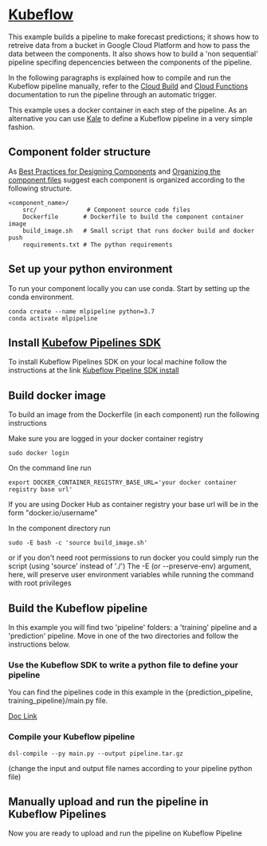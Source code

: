 # [Kubeflow](https://kubeflow.org)
This example builds a pipeline to make forecast predictions; it shows how
to retreive data from a bucket in Google Cloud Platform and how to pass the data between the components.
It also shows how to build a 'non sequential' pipeline specifing depencencies between the components of the pipeline.

In the following paragraphs is explained how to compile and run the Kubeflow pipeline manually, refer to the
[Cloud Build](/doc/google_cloud_build) and [Cloud Functions](/doc/google_cloud_functions) documentation to run the
pipeline through an automatic trigger.

This example uses a docker container in each step of the pipeline. As an alternative you can use
[Kale](https://github.com/kubeflow-kale/kale) to define a Kubeflow pipeline in a very simple fashion.

## Component folder structure
As [Best Practices for Designing Components](https://www.kubeflow.org/docs/pipelines/sdk/best-practices/)
and [Organizing the component files](https://www.kubeflow.org/docs/pipelines/sdk/component-development/#organizing-the-component-files)
suggest each component is organized according to the following structure.

```
<component_name>/ 
    src/              # Component source code files
    Dockerfile       # Dockerfile to build the component container image
    build_image.sh   # Small script that runs docker build and docker push
    requirements.txt # The python requirements
```

## Set up your python environment
To run your component locally you can use conda. Start by setting up the conda environment.

```
conda create --name mlpipeline python=3.7
conda activate mlpipeline
```

## Install [Kubefow Pipelines SDK](https://www.kubeflow.org/docs/pipelines/sdk/install-sdk/)
To install Kubeflow Pipelines SDK on your local machine follow the instructions at the link
[Kubeflow Pipeline SDK install](https://www.kubeflow.org/docs/pipelines/sdk/install-sdk/)

## Build docker image
To build an image from the Dockerfile (in each component) run the following instructions

Make sure you are logged in your docker container registry
```
sudo docker login
```

On the command line run

```
export DOCKER_CONTAINER_REGISTRY_BASE_URL='your docker container registry base url'
```

If you are using Docker Hub as container registry your base url will be in the form "docker.io/username"

In the component directory run

```
sudo -E bash -c 'source build_image.sh'
```

or if you don't need root permissions to run docker you could simply run the script (using 'source' instead of './')
The -E (or --preserve-env) argument, here, will preserve user environment variables while running the command with
root privileges

## Build the Kubeflow pipeline
In this example you will find two 'pipeline' folders: a 'training' pipeline and a 'prediction' pipeline.
Move in one of the two directories and follow the instructions below.

### Use the Kubeflow SDK to write a python file to define your pipeline
You can find the pipelines code in this example in the {prediction_pipeline, training_pipeline}/main.py file. 

[Doc Link](https://www.kubeflow.org/docs/pipelines/sdk/)

### Compile your Kubeflow pipeline
```
dsl-compile --py main.py --output pipeline.tar.gz
```

(change the input and output file names according to your pipeline python file)

## Manually upload and run the pipeline in Kubeflow Pipelines
Now you are ready to upload and run the pipeline on Kubeflow Pipeline